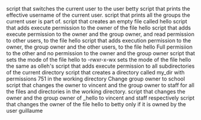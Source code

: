  script that switches the current user to the user betty
script that prints the effective username of the current user.
script that prints all the groups the current user is part of.
script that creates an empty file called hello
script that adds execute permission to the owner of the file hello
 script that adds execute permission to the owner and the group owner, and read permission to other users, to the file hello
script that adds execution permission to the owner, the group owner and the other users, to the file hello
Full permisiion to the other and no permission to the owner and the group owner
script that sets the mode of the file hello to -rwxr-x-wx
 sets the mode of the file hello the same as olleh's
script that adds execute permission to all subdirectories of the current directory
script that creates a directory called my_dir with permissions 751 in the working directory
Change group owner to school
script that changes the owner to vincent and the group owner to staff for all the files and directories in the working directory.
script that changes the owner and the group owner of _hello to vincent and staff respectively
script that changes the owner of the file hello to betty only if it is owned by the user guillaume
